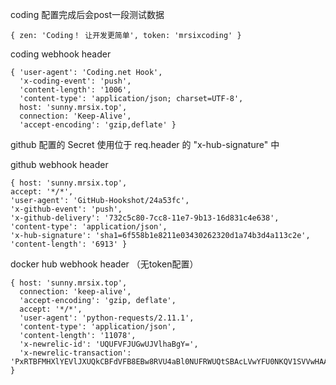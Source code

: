 coding 配置完成后会post一段测试数据

```
{ zen: 'Coding！ 让开发更简单', token: 'mrsixcoding' }
```

coding webhook header

```
{ 'user-agent': 'Coding.net Hook',
  'x-coding-event': 'push',
  'content-length': '1006',
  'content-type': 'application/json; charset=UTF-8',
  host: 'sunny.mrsix.top',
  connection: 'Keep-Alive',
  'accept-encoding': 'gzip,deflate' }
```
github 配置的 Secret 使用位于 req.header 的 "x-hub-signature" 中

github webhook header

```
{ host: 'sunny.mrsix.top',
accept: '*/*',
'user-agent': 'GitHub-Hookshot/24a53fc',
'x-github-event': 'push',
'x-github-delivery': '732c5c80-7cc8-11e7-9b13-16d831c4e638',
'content-type': 'application/json',
'x-hub-signature': 'sha1=6f558b1e8211e03430262320d1a74b3d4a113c2e',
'content-length': '6913' }
```

docker hub webhook header （无token配置）

```
{ host: 'sunny.mrsix.top',
  connection: 'keep-alive',
  'accept-encoding': 'gzip, deflate',
  accept: '*/*',
  'user-agent': 'python-requests/2.11.1',
  'content-type': 'application/json',
  'content-length': '11078',
  'x-newrelic-id': 'UQUFVFJUGwUJVlhaBgY=',
  'x-newrelic-transaction': 'PxRTBFMHXlYEVlJXUQkCBFdVFB8EBw8RVU4aBl0NUFRWUQtSBAcLVwYFU0NKQV1SVVwHAAECFTs=' }
```
